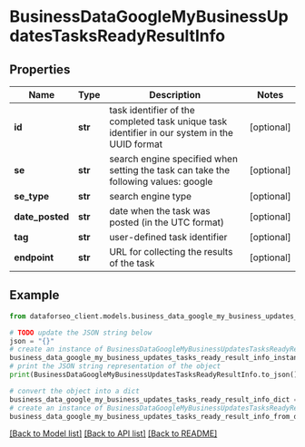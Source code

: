 # BusinessDataGoogleMyBusinessUpdatesTasksReadyResultInfo


## Properties

Name | Type | Description | Notes
------------ | ------------- | ------------- | -------------
**id** | **str** | task identifier of the completed task unique task identifier in our system in the UUID format | [optional] 
**se** | **str** | search engine specified when setting the task can take the following values: google | [optional] 
**se_type** | **str** | search engine type | [optional] 
**date_posted** | **str** | date when the task was posted (in the UTC format) | [optional] 
**tag** | **str** | user-defined task identifier | [optional] 
**endpoint** | **str** | URL for collecting the results of the task | [optional] 

## Example

```python
from dataforseo_client.models.business_data_google_my_business_updates_tasks_ready_result_info import BusinessDataGoogleMyBusinessUpdatesTasksReadyResultInfo

# TODO update the JSON string below
json = "{}"
# create an instance of BusinessDataGoogleMyBusinessUpdatesTasksReadyResultInfo from a JSON string
business_data_google_my_business_updates_tasks_ready_result_info_instance = BusinessDataGoogleMyBusinessUpdatesTasksReadyResultInfo.from_json(json)
# print the JSON string representation of the object
print(BusinessDataGoogleMyBusinessUpdatesTasksReadyResultInfo.to_json())

# convert the object into a dict
business_data_google_my_business_updates_tasks_ready_result_info_dict = business_data_google_my_business_updates_tasks_ready_result_info_instance.to_dict()
# create an instance of BusinessDataGoogleMyBusinessUpdatesTasksReadyResultInfo from a dict
business_data_google_my_business_updates_tasks_ready_result_info_from_dict = BusinessDataGoogleMyBusinessUpdatesTasksReadyResultInfo.from_dict(business_data_google_my_business_updates_tasks_ready_result_info_dict)
```
[[Back to Model list]](../README.md#documentation-for-models) [[Back to API list]](../README.md#documentation-for-api-endpoints) [[Back to README]](../README.md)


